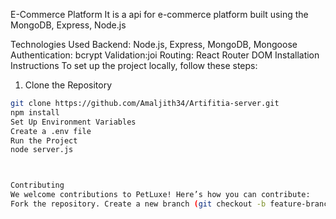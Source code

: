 E-Commerce Platform
It is a api for e-commerce platform built using the MongoDB, Express, Node.js 

Technologies Used
Backend: Node.js, Express, MongoDB, Mongoose
Authentication: bcrypt
Validation:joi
Routing: React Router DOM
Installation Instructions
To set up the project locally, follow these steps:

1. Clone the Repository
```bash
git clone https://github.com/Amaljith34/Artifitia-server.git
npm install
Set Up Environment Variables
Create a .env file 
Run the Project
node server.js



Contributing
We welcome contributions to PetLuxe! Here’s how you can contribute:
Fork the repository. Create a new branch (git checkout -b feature-branch). Make your changes. Commit your changes (git commit -m 'Add new feature'). Push to the branch (git push origin feature-branch). Create a pull request for review.
